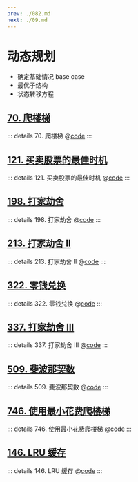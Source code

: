 ```yaml
---
prev: ./082.md
next: ./09.md
---
```


# 动态规划

- 确定基础情况 base case
- 最优子结构
- 状态转移方程

## [70. 爬楼梯](https://leetcode.cn/problems/climbing-stairs/)

::: details 70. 爬楼梯
@[code](./dp/climbStairs.py)
:::

## [121. 买卖股票的最佳时机](https://leetcode.cn/problems/best-time-to-buy-and-sell-stock/)

::: details 121. 买卖股票的最佳时机
@[code](./dp/maxProfit.py)
:::

## [198. 打家劫舍](https://leetcode.cn/problems/house-robber/)

::: details 198. 打家劫舍
@[code](./dp/rob.py)
:::

## [213. 打家劫舍 II](https://leetcode.cn/problems/house-robber-ii/)

::: details 213. 打家劫舍 II
@[code](./dp/rob2.py)
:::

## [322. 零钱兑换](https://leetcode.cn/problems/coin-change/)

::: details 322. 零钱兑换
@[code](./dp/coinChange.py)
:::

## [337. 打家劫舍 III](https://leetcode.cn/problems/house-robber-iii/)

::: details 337. 打家劫舍 III
@[code](./dp/rob3.py)
:::

## [509. 斐波那契数](https://leetcode.cn/problems/fibonacci-number/description/)

::: details 509. 斐波那契数
@[code](./dp/fib.py)
:::

## [746. 使用最小花费爬楼梯](https://leetcode.cn/problems/min-cost-climbing-stairs/)

::: details 746. 使用最小花费爬楼梯
@[code](./dp/minCostClimbingStairs.py)
:::

## [146. LRU 缓存](https://leetcode.cn/problems/lru-cache/)

::: details 146. LRU 缓存
@[code](./hash/LRUCache.py)
:::
